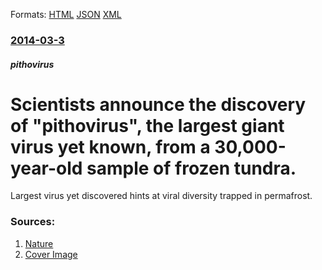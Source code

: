 
Formats: [HTML](/news/2014/03/3/scientists-announce-the-discovery-of-pithovirus-the-largest-giant-virus-yet-known-from-a-30-000-year-old-sample-of-frozen-tundra.html)  [JSON](/news/2014/03/3/scientists-announce-the-discovery-of-pithovirus-the-largest-giant-virus-yet-known-from-a-30-000-year-old-sample-of-frozen-tundra.json)  [XML](/news/2014/03/3/scientists-announce-the-discovery-of-pithovirus-the-largest-giant-virus-yet-known-from-a-30-000-year-old-sample-of-frozen-tundra.xml)  

### [2014-03-3](/news/2014/03/3/index.md)

##### pithovirus
# Scientists announce the discovery of "pithovirus", the largest giant virus yet known, from a 30,000-year-old sample of frozen tundra. 

Largest virus yet discovered hints at viral diversity trapped in permafrost.


### Sources:

1. [Nature](http://www.nature.com/news/giant-virus-resurrected-from-30-000-year-old-ice-1.14801#/b4)
1. [Cover Image](http://www.nature.com/polopoly_fs/7.15843.1393867609!/image/1.14801.jpg_gen/derivatives/nature_homepage/1.14801.jpg)
